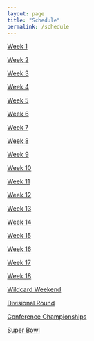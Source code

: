 ```yaml
---
layout: page
title: "Schedule"
permalink: /schedule
---
```

<p><a href="/week_1">Week 1</a>
<p><a href="/week_2">Week 2</a>
<p><a href="/week_3">Week 3</a>
<p><a href="/week_4">Week 4</a>
<p><a href="/week_5">Week 5</a>
<p><a href="/week_6">Week 6</a>
<p><a href="/week_7">Week 7</a>
<p><a href="/week_8">Week 8</a>
<p><a href="/week_9">Week 9</a>
<p><a href="/week_10">Week 10</a>
<p><a href="/week_11">Week 11</a>
<p><a href="/week_12">Week 12</a>
<p><a href="/week_13">Week 13</a>
<p><a href="/week_14">Week 14</a>
<p><a href="/week_15">Week 15</a>
<p><a href="/week_16">Week 16</a>
<p><a href="/week_17">Week 17</a>
<p><a href="/week_18">Week 18</a>
<p><a href="/week_wc">Wildcard Weekend</a>
<p><a href="/week_dr">Divisional Round</a>
<p><a href="/week_cc">Conference Championships</a>
<p><a href="/week_sb">Super Bowl</a>